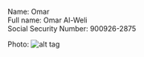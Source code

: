 Name:						          Omar <br/> 
Full name:					      Omar Al-Weli <br/>
Social Security Number: 	900926-2875 <br/>

Photo: ![alt tag](https://github.com/OmarAl-Weli/LSRE-2016-OmarAlWeli/blob/master/Bio/ME.jpg?raw=true)
